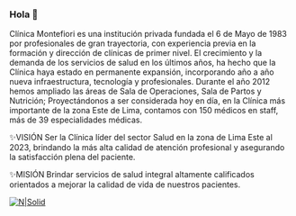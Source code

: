 ### Hola 👋

Clínica Montefiori es una institución privada fundada el 6 de Mayo de 1983 por profesionales de gran trayectoria, con experiencia previa en la formación y dirección de clínicas de primer nivel.
El crecimiento y la demanda de los servicios de salud en los últimos años, ha hecho que la Clínica haya estado en permanente expansión, incorporando año a año nueva infraestructura, tecnología y profesionales. Durante el año 2012 hemos ampliado las áreas de Sala de Operaciones, Sala de Partos y Nutrición; Proyectándonos a ser considerada hoy en día, en la Clínica más importante de la zona Este de Lima, contamos con 150 médicos en staff, más de 39 especialidades médicas.

✨VISIÓN
Ser la Clínica líder del sector Salud en la zona de Lima Este al 2023,  brindando la más alta calidad de atención profesional y asegurando la satisfacción plena del paciente.

✨MISIÓN
Brindar servicios de salud integral altamente calificados orientados a mejorar la calidad de vida de nuestros pacientes.

 [![N|Solid](https://www.montefiori.com.pe/wp-content/themes/clinica_montefiori/images/logo.png?v=1)](https://citas.montefiori.com.pe/)
